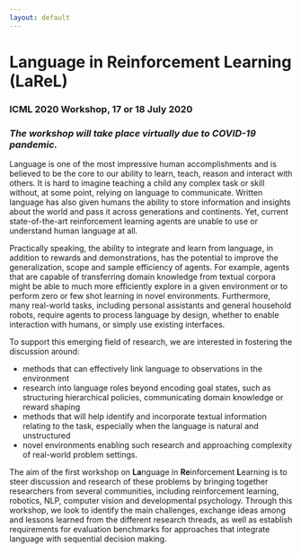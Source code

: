 ```yaml
---
layout: default
---
```


# **Language in Reinforcement Learning (LaReL)**

### ICML 2020 Workshop, 17 or 18 July 2020

### _The workshop will take place virtually due to COVID-19 pandemic._ 


Language is one of the most impressive human accomplishments and is believed to be the core to our ability to learn, teach, reason and interact with others. It is hard to imagine teaching a child any complex task or skill without, at some point, relying on language to communicate. Written language has also given humans the ability to store information and insights about the world and pass it across generations and continents. Yet, current state-of-the-art reinforcement learning agents are unable to use or understand human language at all. 

Practically speaking, the ability to integrate and learn from language, in addition to rewards and demonstrations, has the potential to improve the generalization, scope and sample efficiency of agents. For example, agents that are capable of transferring domain knowledge from textual corpora might be able to much more efficiently explore in a given environment or to perform zero or few shot learning in novel environments. Furthermore, many real-world tasks, including personal assistants and general household robots, require agents to process language by design, whether to enable interaction with humans, or simply use existing interfaces. 

To support this emerging field of research, we are interested in fostering the discussion around:
* methods that can effectively link language to observations in the environment  
* research into language roles beyond encoding goal states, such as structuring hierarchical policies, communicating domain knowledge or reward shaping 
* methods that will help identify and incorporate textual information relating to the task, especially when the language is natural and unstructured
* novel environments enabling such research and approaching complexity of real-world problem settings.

The aim of the first workshop on **La**nguage in **Re**inforcement **L**earning is to steer discussion and research of these problems by bringing together researchers from several communities, including reinforcement learning, robotics, NLP, computer vision and developmental psychology. Through this workshop, we look to identify the main challenges, exchange ideas among and lessons learned from the different research threads, as well as establish requirements for evaluation benchmarks for approaches that integrate language with sequential decision making.
